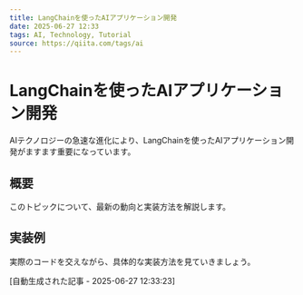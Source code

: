 ```yaml
---
title: LangChainを使ったAIアプリケーション開発
date: 2025-06-27 12:33
tags: AI, Technology, Tutorial
source: https://qiita.com/tags/ai
---
```


# LangChainを使ったAIアプリケーション開発

AIテクノロジーの急速な進化により、LangChainを使ったAIアプリケーション開発がますます重要になっています。

## 概要

このトピックについて、最新の動向と実装方法を解説します。

## 実装例

実際のコードを交えながら、具体的な実装方法を見ていきましょう。

[自動生成された記事 - 2025-06-27 12:33:23]